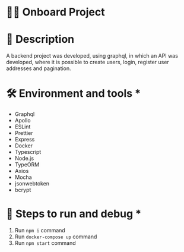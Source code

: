 # 👩‍💻 Onboard Project

# 📓 Description

A backend project was developed, using graphql, in which an API was developed, where it is possible to create users, login, register user addresses and pagination.

# 🛠 Environment and tools \*

* Graphql
* Apollo
* ESLint
* Prettier
* Express
* Docker
* Typescript
* Node.js
* TypeORM
* Axios
* Mocha
* jsonwebtoken
* bcrypt

# 🏁 Steps to run and debug \*

1. Run `npm i` command
2. Run `docker-compose up` command
3. Run `npm start` command
